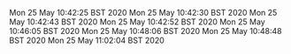 Mon 25 May 10:42:25 BST 2020
Mon 25 May 10:42:30 BST 2020
Mon 25 May 10:42:43 BST 2020
Mon 25 May 10:42:52 BST 2020
Mon 25 May 10:46:05 BST 2020
Mon 25 May 10:48:06 BST 2020
Mon 25 May 10:48:48 BST 2020
Mon 25 May 11:02:04 BST 2020
